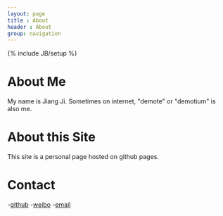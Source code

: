 ```yaml
---
layout: page
title : About
header : About
group: navigation
---
```

{% include JB/setup %}

# About Me
My name is Jiang Ji. Sometimes on internet, "demote" or "demotium" is also me. 

# About this Site
This site is a personal page hosted on github pages.

# Contact

-[github](github.com/demote)
-[weibo](weibo.com/demote)
-[email](mailto:jiang.ji@hotmail.com)

